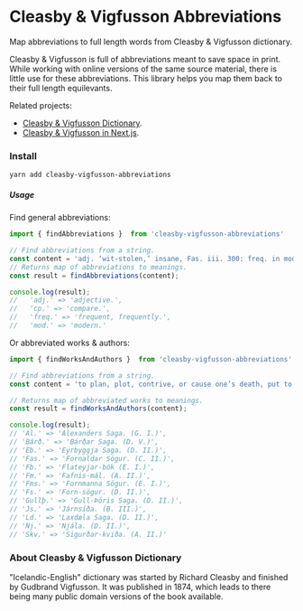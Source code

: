 # Cleasby & Vigfusson Abbreviations

Map abbreviations to full length words from Cleasby & Vigfusson dictionary.

Cleasby & Vigfusson is full of abbreviations meant to save space in print. While working with online versions of the same source material, there is little use for these abbreviations. This library helps you map them back to their full length equilevants.

Related projects:
- [Cleasby & Vigfusson Dictionary](https://github.com/stscoundrel/cleasby-vigfusson-dictionary).
- [Cleasby & Vigfusson in Next.js](https://github.com/stscoundrel/cleasby-vigfusson-next).

### Install

`yarn add cleasby-vigfusson-abbreviations`

##### Usage

Find general abbreviations:

```javascript
import { findAbbreviations }  from 'cleasby-vigfusson-abbreviations'

// Find abbreviations from a string.
const content = 'adj. ‘wit-stolen,’ insane, Fas. iii. 300: freq. in mod. usage, = wild, frantic; cp. ham-stola.';
// Returns map of abbreviations to meanings.
const result = findAbbreviations(content);

console.log(result);
//   'adj.' => 'adjective.',
//   'cp.' => 'compare.',
//   'freq.' => 'frequent, frequently.',
//   'mod.' => 'modern.'

```

Or abbreviated works & authors:

```javascript
import { findWorksAndAuthors }  from 'cleasby-vigfusson-abbreviations'

// Find abbreviations from a string.
const content = 'to plan, plot, contrive, or cause one’s death, put to death, betray, Germ. verra’ben; Regin þik réð, hann þik ráða mun, Fm. 22; þú rétt hann, Fas. i. 202; þær ætluðu at konungr mundi hafa rúðit hann, Fms. iv. 312; hann réð Plóg svarta föður-bana sinn, xi. 353; ef kona drepr bónda sinn eða ræðr hann fyrir íllsku sakir, Js. 27; ráða e-m bana, bana-ráð, Nj. 21, 52, Fb. i. 410, Skv. 1. 51:—ráða e-n af, to put out of the way, put to death, Gullþ. 14, Fms. i. 204, Al. 128; sá ótti er nú af ráðinn ok endaðr, Fs. 9; ek hygg at Þóroddr ætli nú af at ráða hingat-kvámur þínar, Eb. 144; ráða e-n frá, to despatch, Ld. 294; ráða e-n af dögum, to put to death; ráða e-n frá ríki, Fms. iii. 18; ráða e-n ofan, to overthrow, Bárð. 164.';

// Returns map of abbreviated works to meanings.
const result = findWorksAndAuthors(content);

console.log(result);
// 'Al.' => 'Alexanders Saga. (G. I.)',
// 'Bárð.' => 'Bárðar Saga. (D. V.)',
// 'Eb.' => 'Eyrbyggja Saga. (D. II.)',
// 'Fas.' => 'Fornaldar Sögur. (C. II.)',
// 'Fb.' => 'Flateyjar-bók (E. I.)',
// 'Fm.' => 'Fafnis-mál. (A. II.)',
// 'Fms.' => 'Fornmanna Sögur. (E. I.)',
// 'Fs.' => 'Forn-sögur. (D. II.)',
// 'Gullþ.' => 'Gull-Þóris Saga. (D. II.)',
// 'Js.' => 'Járnsíða. (B. III.)',
// 'Ld.' => 'Laxdæla Saga. (D. II.)',
// 'Nj.' => 'Njála. (D. II.)',
// 'Skv.' => 'Sigurðar-kviða. (A. II.)'

```

### About Cleasby & Vigfusson Dictionary

"Icelandic-English" dictionary was started by Richard Cleasby and finished by Gudbrand Vigfusson. It was published in 1874, which leads to there being many public domain versions of the book available.
